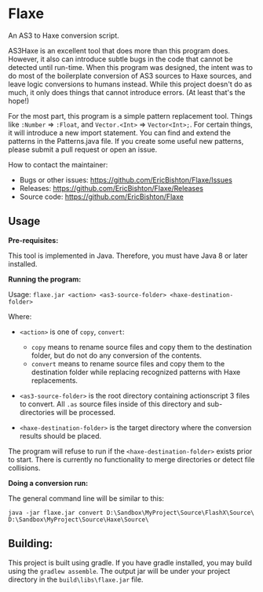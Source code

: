 Flaxe
=====

An AS3 to Haxe conversion script.

AS3Haxe is an excellent tool that does more than this
program does.  However, it also can introduce subtle bugs
in the code that cannot be detected until run-time.  When
this program was designed, the intent was to do most of
the boilerplate conversion of AS3 sources to Haxe sources,
and leave logic conversions to humans instead.  While this
project doesn't do as much, it only does things that cannot
introduce errors.  (At least that's the hope!)

For the most part, this program is a simple pattern
replacement tool.  Things like `:Number` => `:Float`, and
`Vector.<Int>` => `Vector<Int>;`.  For certain things, it
will introduce a new import statement.  You can find and
extend the patterns in the Patterns.java file.  If you
create some useful new patterns, please submit a pull
request or open an issue.

How to contact the maintainer:
+ Bugs or other issues: https://github.com/EricBishton/Flaxe/Issues
+ Releases: https://github.com/EricBishton/Flaxe/Releases
+ Source code: https://github.com/EricBishton/Flaxe

Usage
-----

**Pre-requisites:**

This tool is implemented in Java.  Therefore, you must have
Java 8 or later installed.

**Running the program:**

Usage: `flaxe.jar <action> <as3-source-folder> <haxe-destination-folder>`

Where:
- `<action>` is one of `copy`, `convert`:
    - `copy` means to rename source files and copy them to the destination
      folder, but do not do any conversion of the contents.
    - `convert` means to rename source files and copy them to the destination
      folder while replacing recognized patterns with Haxe replacements.
- `<as3-source-folder>` is the root directory containing actionscript 3 files to convert.
  All `.as` source files inside of this directory and sub-directories will be processed.

- `<haxe-destination-folder>` is the target directory where the conversion results
  should be placed.

The program will refuse to run if the `<haxe-destination-folder>` exists prior
to start.  There is currently no functionality to merge directories or detect file collisions.


**Doing a conversion run:**

The general command line will be similar to this:

`java -jar flaxe.jar convert D:\Sandbox\MyProject\Source\FlashX\Source\ D:\Sandbox\MyProject\Source\Haxe\Source\`


Building:
---------

This project is built using gradle.  If you have gradle installed,
you may build using the `gradlew assemble`.  The output jar will be
under your project directory in the `build\libs\flaxe.jar` file.